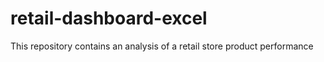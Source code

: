 # retail-dashboard-excel
This repository contains an analysis of a retail store product performance
